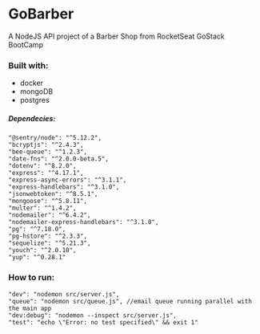 # GoBarber
A NodeJS API project of a Barber Shop from RocketSeat GoStack BootCamp 

### Built with:

* docker
* mongoDB
* postgres

##### Dependecies:     

    "@sentry/node": "^5.12.2",
    "bcryptjs": "^2.4.3",
    "bee-queue": "^1.2.3",
    "date-fns": "^2.0.0-beta.5",
    "dotenv": "^8.2.0",
    "express": "^4.17.1",
    "express-async-errors": "^3.1.1",
    "express-handlebars": "^3.1.0",
    "jsonwebtoken": "^8.5.1",
    "mongoose": "^5.8.11",
    "multer": "^1.4.2",
    "nodemailer": "^6.4.2",
    "nodemailer-express-handlebars": "^3.1.0",
    "pg": "^7.18.0",
    "pg-hstore": "^2.3.3",
    "sequelize": "^5.21.3",
    "youch": "^2.0.10",
    "yup": "^0.28.1"
    
### How to run:

    "dev": "nodemon src/server.js",
    "queue": "nodemon src/queue.js", //email queue running parallel with the main app
    "dev:debug": "nodemon --inspect src/server.js",
    "test": "echo \"Error: no test specified\" && exit 1"
